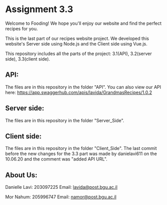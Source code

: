 # Assignment 3.3

Welcome to Fooding! We hope you'll enjoy our website and find the perfect recipes for you.

This is the last part of our recipes website project.
We developed this website's Server side using Node.js and the Client side using Vue.js.

This repository includes all the parts of the project: 3.1(API), 3.2(server side), 3.3(client side).

## API:

The files are in this repository in the folder "API".
You can also view our API here:
https://app.swaggerhub.com/apis/lavida/GrandmasRecipes/1.0.2

## Server side:

The files are in this repository in the folder "Server_Side".

## Client side:

The files are in this repository in the folder "Client_Side".
The last commit before the new changes for the 3.3 part was made by danielavi611
on the 10.06.20 and the comment was "added API URL".

## About Us:

Danielle Lavi: 203097225 Email: lavida@post.bgu.ac.il

Mor Nahum: 205996747 Email: namor@post.bgu.ac.il
